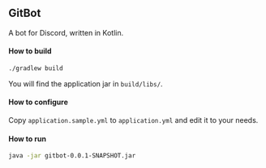 ## GitBot
A bot for Discord, written in Kotlin.

#### How to build
```bash
./gradlew build
```
You will find the application jar in `build/libs/`.

#### How to configure
Copy `application.sample.yml` to `application.yml` and edit it to your needs.

#### How to run
```bash
java -jar gitbot-0.0.1-SNAPSHOT.jar
```